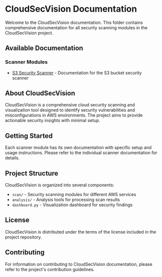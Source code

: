 # CloudSecVision Documentation

Welcome to the CloudSecVision documentation. This folder contains comprehensive documentation for all security scanning modules in the CloudSecVision project.

## Available Documentation

### Scanner Modules

- [S3 Security Scanner](scanners/README.md) - Documentation for the S3 bucket security scanner

## About CloudSecVision

CloudSecVision is a comprehensive cloud security scanning and visualization tool designed to identify security vulnerabilities and misconfigurations in AWS environments. The project aims to provide actionable security insights with minimal setup.

## Getting Started

Each scanner module has its own documentation with specific setup and usage instructions. Please refer to the individual scanner documentation for details.

## Project Structure

CloudSecVision is organized into several components:

- `scan/` - Security scanning modules for different AWS services
- `analysis/` - Analysis tools for processing scan results
- `dashboard.py` - Visualization dashboard for security findings

## License

CloudSecVision is distributed under the terms of the license included in the project repository.

## Contributing

For information on contributing to CloudSecVision documentation, please refer to the project's contribution guidelines.

